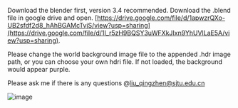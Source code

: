 Download the blender first, version 3.4 recommended.
Download the .blend file in google drive and open.
[https://drive.google.com/file/d/1apwzrQXo-UB2sfdf2d8_hAhBGAMcTvjS/view?usp=sharing](https://drive.google.com/file/d/1I_r5zH9BQSY3uWFXkJIxn9YhUVlLaE5A/view?usp=sharing).

Please change the world background image file to the appended .hdr image path, or you can choose your own hdri file.
If not loaded, the background would appear purple.

Please ask me if there is any questions @liu_qingzhen@sjtu.edu.cn

![image](https://github.com/liu-qingzhen/3d-foggy-augmentation-in-blender/assets/70200053/de998851-29c4-4252-8aa6-7f5ed6fcbb23)
